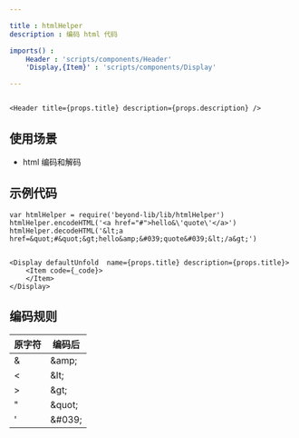 ```yaml
---

title : htmlHelper
description : 编码 html 代码

imports() : 
    Header : 'scripts/components/Header'
    'Display,{Item}' : 'scripts/components/Display'

---
```


```render html

<Header title={props.title} description={props.description} />  

```

## 使用场景

- html 编码和解码



## 示例代码

```source _code
var htmlHelper = require('beyond-lib/lib/htmlHelper')
htmlHelper.encodeHTML('<a href="#">hello&\'quote\'</a>')
htmlHelper.decodeHTML('&lt;a href=&quot;#&quot;&gt;hello&amp;&#039;quote&#039;&lt;/a&gt;')

```


```render

<Display defaultUnfold  name={props.title} description={props.title}>
    <Item code={_code}>
    </Item>
</Display>

```

## 编码规则

| 原字符 | 编码后 |  
| -----| -----  | 
| & |  \&amp; |  
| < |  \&lt;   | 
| > |  \&gt; |  
| " |  \&quot; |  
| ' |  \&#039; |  

